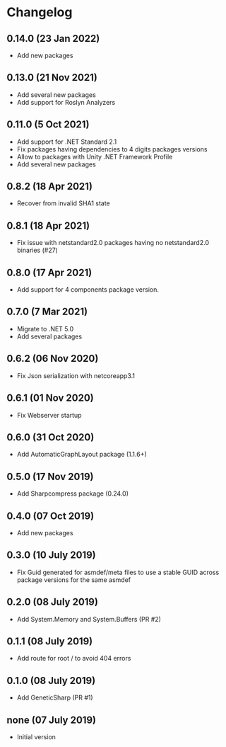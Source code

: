 # Changelog

## 0.14.0 (23 Jan 2022)
- Add new packages

## 0.13.0 (21 Nov 2021)
- Add several new packages
- Add support for Roslyn Analyzers

## 0.11.0 (5 Oct 2021)
- Add support for .NET Standard 2.1
- Fix packages having dependencies to 4 digits packages versions
- Allow to packages with Unity .NET Framework Profile
- Add several new packages

## 0.8.2 (18 Apr 2021)
- Recover from invalid SHA1 state

## 0.8.1 (18 Apr 2021)
- Fix issue with netstandard2.0 packages having no netstandard2.0 binaries (#27)

## 0.8.0 (17 Apr 2021)
- Add support for 4 components package version.

## 0.7.0 (7 Mar 2021)
- Migrate to .NET 5.0
- Add several packages

## 0.6.2 (06 Nov 2020)
- Fix Json serialization with netcoreapp3.1

## 0.6.1 (01 Nov 2020)
- Fix Webserver startup

## 0.6.0 (31 Oct 2020)
- Add AutomaticGraphLayout package (1.1.6+)

## 0.5.0 (17 Nov 2019)
- Add Sharpcompress package (0.24.0)

## 0.4.0 (07 Oct 2019)
- Add new packages

## 0.3.0 (10 July 2019)
- Fix Guid generated for asmdef/meta files to use a stable GUID across package versions for the same asmdef

## 0.2.0 (08 July 2019)
- Add System.Memory and System.Buffers (PR #2)

## 0.1.1 (08 July 2019)
- Add route for root / to avoid 404 errors

## 0.1.0 (08 July 2019)
- Add GeneticSharp (PR #1)

## none (07 July 2019)
- Initial version
